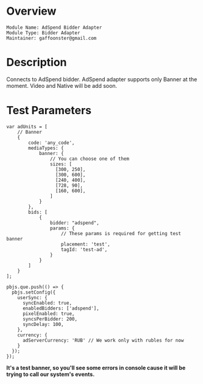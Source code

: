 # Overview

```
Module Name: AdSpend Bidder Adapter
Module Type: Bidder Adapter
Maintainer: gaffoonster@gmail.com
```

# Description

Connects to AdSpend bidder.
AdSpend adapter supports only Banner at the moment. Video and Native will be add soon.

# Test Parameters
```
var adUnits = [
    // Banner
    {
        code: 'any_code',
        mediaTypes: {
            banner: {
                // You can choose one of them
                sizes: [
                  [300, 250],
                  [300, 600],
                  [240, 400],
                  [728, 90],
                  [160, 600],
                ]
            }
        },
        bids: [
            {
                bidder: "adspend",
                params: {
                    // These params is required for getting test banner
                    placement: 'test',
                    tagId: 'test-ad',
                }
            }
        ]
    }
];

pbjs.que.push(() => {
  pbjs.setConfig({
    userSync: {
      syncEnabled: true,
      enabledBidders: ['adspend'],
      pixelEnabled: true,
      syncsPerBidder: 200,
      syncDelay: 100,
    },
    currency: {
      adServerCurrency: 'RUB' // We work only with rubles for now
    }
  });
});
```

**It's a test banner, so you'll see some errors in console cause it will be trying to call our system's events.**
